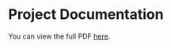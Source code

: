 # Project Documentation

You can view the full PDF [here]([https://yourusername.github.io/your-repo/example.pdf](https://github.com/beginningofdays/inspirado-marketing/blob/main/docs/Accessibility-Report.pdf)).
